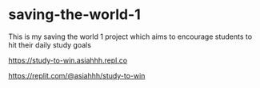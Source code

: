 # saving-the-world-1

This is my saving the world 1 project which aims to encourage students to hit their daily study goals

https://study-to-win.asiahhh.repl.co

https://replit.com/@asiahhh/study-to-win
